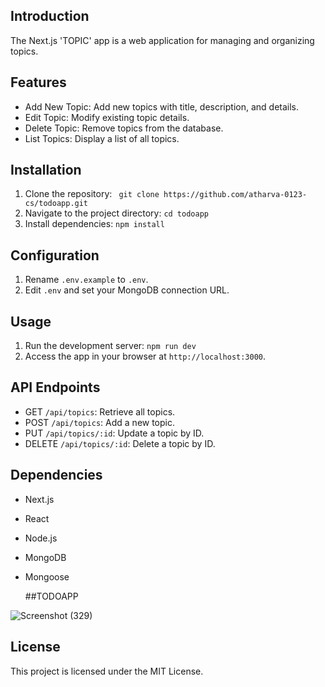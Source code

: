## Introduction
The Next.js 'TOPIC' app is a web application for managing and organizing topics.

## Features
- Add New Topic: Add new topics with title, description, and details.
- Edit Topic: Modify existing topic details.
- Delete Topic: Remove topics from the database.
- List Topics: Display a list of all topics.

## Installation
1. Clone the repository: ` git clone https://github.com/atharva-0123-cs/todoapp.git`
2. Navigate to the project directory: `cd todoapp`
3. Install dependencies: `npm install`

## Configuration
1. Rename `.env.example` to `.env`.
2. Edit `.env` and set your MongoDB connection URL.

## Usage
1. Run the development server: `npm run dev`
2. Access the app in your browser at `http://localhost:3000`.

## API Endpoints
- GET `/api/topics`: Retrieve all topics.
- POST `/api/topics`: Add a new topic.
- PUT `/api/topics/:id`: Update a topic by ID.
- DELETE `/api/topics/:id`: Delete a topic by ID.

## Dependencies
- Next.js
- React
- Node.js
- MongoDB
- Mongoose

  ##TODOAPP


![Screenshot (329)](https://github.com/atharva-0123-cs/todoapp/assets/112416167/26c810dc-b463-4197-833d-417a77d5781b)

## License
This project is licensed under the MIT License.
